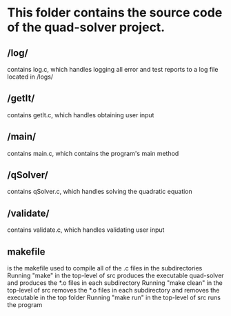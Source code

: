 # This folder contains the source code of the quad-solver project.

## /log/ 
   contains log.c, which handles logging all error and test reports to a log file located in /logs/

## /getIt/
   contains getIt.c, which handles obtaining user input

## /main/ 
   contains main.c, which contains the program's main method

## /qSolver/ 
   contains qSolver.c, which handles solving the quadratic equation

## /validate/ 
   contains validate.c, which handles validating user input

## makefile
is the makefile used to compile all of the .c files in the subdirectories
    Running "make" in the top-level of src produces the executable quad-solver and produces the *.o files in each subdirectory
    Running "make clean" in the top-level of src removes the *.o files in each subdirectory and removes the executable in the top folder
    Running "make run" in the top-level of src runs the program
